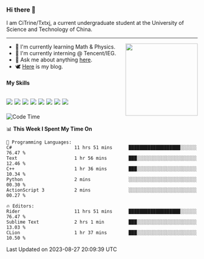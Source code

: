### Hi there 👋

I am CiTrine/Txtxj, a current undergraduate student at the University of Science and Technology of China.

---

<img align="right" height="190" src="http://github-profile-summary-cards.vercel.app/api/cards/stats?username=txtxj&theme=vue">

- 🌱 I'm currently learning Math & Physics.
- 🐶 I'm currently interning @ Tencent/IEG.
- 💬 Ask me about anything [here](https://github.com/txtxj/txtxj/issues).
- 🕊️ [Here](https://txtxj.top) is my blog.

#### My Skills

![](https://img.shields.io/badge/C%23-239120?logo=csharp&logoColor=fff)
![](https://img.shields.io/badge/Unity-000000?logo=unity&logoColor=fff)
![](https://img.shields.io/badge/Python-3e74a2?logo=python&logoColor=fff)
![](https://img.shields.io/badge/C++-65318e?logo=cplusplus&logoColor=fff)
![](https://img.shields.io/badge/C-5654a2?logo=c&logoColor=fff)
![](https://img.shields.io/badge/Blender-f5792a?logo=blender&logoColor=fff)
![](https://img.shields.io/badge/MS%20SQL-cc2927?logo=microsoftsqlserver&logoColor=fff)
![](https://img.shields.io/badge/My%20SQL-4479a1?logo=mysql&logoColor=fff)
---

<!--START_SECTION:waka-->
![Code Time](http://img.shields.io/badge/Code%20Time-1%2C391%20hrs%2048%20mins-blue)

📊 **This Week I Spent My Time On** 

```text
💬 Programming Languages: 
C#                       11 hrs 51 mins      ███████████████████░░░░░░   76.47 % 
Text                     1 hr 56 mins        ███░░░░░░░░░░░░░░░░░░░░░░   12.46 % 
C++                      1 hr 36 mins        ███░░░░░░░░░░░░░░░░░░░░░░   10.34 % 
Python                   2 mins              ░░░░░░░░░░░░░░░░░░░░░░░░░   00.30 % 
ActionScript 3           2 mins              ░░░░░░░░░░░░░░░░░░░░░░░░░   00.27 % 

🔥 Editors: 
Rider                    11 hrs 51 mins      ███████████████████░░░░░░   76.47 % 
Sublime Text             2 hrs 1 min         ███░░░░░░░░░░░░░░░░░░░░░░   13.03 % 
CLion                    1 hr 37 mins        ███░░░░░░░░░░░░░░░░░░░░░░   10.50 % 
```


 Last Updated on 2023-08-27 20:09:39 UTC
<!--END_SECTION:waka-->
